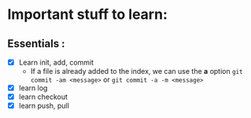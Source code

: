 # Important stuff to learn:
## Essentials : 
- [x] Learn init, add, commit<br/>
   * If a file is already added to the index, we can use the **a** option `git commit -am <message>` or `git commit -a -m <message>`<br/>
- [x] learn log<br/>
- [x] learn checkout
- [x] learn push, pull
